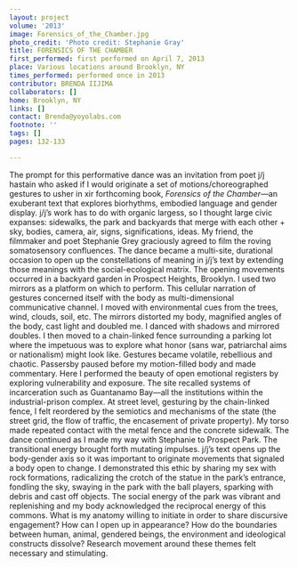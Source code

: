 ```yaml
---
layout: project
volume: '2013'
image: Forensics_of_the_Chamber.jpg
photo_credit: 'Photo credit: Stephanie Gray'
title: FORENSICS OF THE CHAMBER
first_performed: first performed on April 7, 2013
place: Various locations around Brooklyn, NY
times_performed: performed once in 2013
contributor: BRENDA IIJIMA
collaborators: []
home: Brooklyn, NY
links: []
contact: Brenda@yoyolabs.com
footnote: ''
tags: []
pages: 132-133

---
```


The prompt for this performative dance was an invitation from poet j/j hastain who asked if I would originate a set of motions/choreographed gestures to usher in xir forthcoming book, _Forensics of the Chamber_—an exuberant text that explores biorhythms, embodied language and gender display. j/j’s work has to do with organic largess, so I thought large civic expanses: sidewalks, the park and backyards that merge with each other + sky, bodies, camera, air, signs, significations, ideas. My friend, the filmmaker and poet Stephanie Grey graciously agreed to film the roving somatosensory confluences. The dance became a multi-site, durational occasion to open up the constellations of meaning in j/j’s text by extending those meanings with the social-ecological matrix. The opening movements occurred in a backyard garden in Prospect Heights, Brooklyn. I used two mirrors as a platform on which to perform. This cellular narration of gestures concerned itself with the body as multi-dimensional communicative channel. I moved with environmental cues from the trees, wind, clouds, soil, etc. The mirrors distorted my body, magnified angles of the body, cast light and doubled me. I danced with shadows and mirrored doubles. I then moved to a chain-linked fence surrounding a parking lot where the impetuous was to explore what honor (sans war, patriarchal aims or nationalism) might look like. Gestures became volatile, rebellious and chaotic. Passersby paused before my motion-filled body and made commentary. Here I performed the beauty of open emotional registers by exploring vulnerability and exposure. The site recalled systems of incarceration such as Guantanamo Bay—all the institutions within the industrial-prison complex. At street level, gesturing by the chain-linked fence, I felt reordered by the semiotics and mechanisms of the state (the street grid, the flow of traffic, the encasement of private property). My torso made repeated contact with the metal fence and the concrete sidewalk. The dance continued as I made my way with Stephanie to Prospect Park. The transitional energy brought forth mutating impulses. j/j’s text opens up the body-gender axis so it was important to originate movements that signaled a body open to change. I demonstrated this ethic by sharing my sex with rock formations, radicalizing the crotch of the statue in the park’s entrance, fondling the sky, swaying in the park with the ball players, sparking with debris and cast off objects. The social energy of the park was vibrant and replenishing and my body acknowledged the reciprocal energy of this commons. What is my anatomy willing to initiate in order to share discursive engagement? How can I open up in appearance? How do the boundaries between human, animal, gendered beings, the environment and ideological constructs dissolve? Research movement around these themes felt necessary and stimulating.
